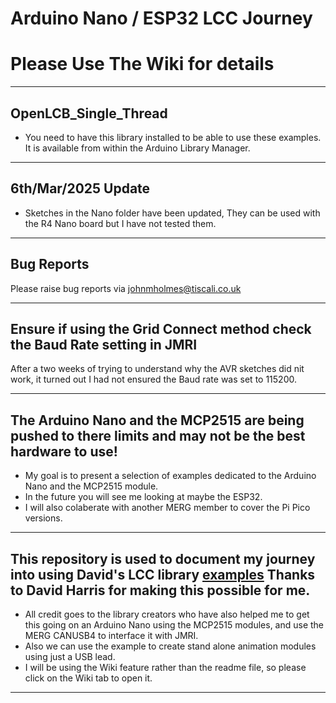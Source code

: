 # Arduino Nano / ESP32 LCC Journey

# Please Use The Wiki for details

----

## OpenLCB_Single_Thread

- You need to have this library installed to be able to use these examples. It is available from within the Arduino Library Manager.

----

## 6th/Mar/2025 Update

- Sketches in the Nano folder have been updated, They can be used with the R4 Nano board but I have not tested them.

----


## Bug Reports

Please raise bug reports via johnmholmes@tiscali.co.uk

----


## Ensure if using the Grid Connect method check the Baud Rate setting in JMRI

After a two weeks of trying to understand why the AVR sketches did nit work, it turned out I had not ensured the Baud rate was set to 115200.

----


## The Arduino Nano and the MCP2515 are being pushed to there limits and may not be the best hardware to use!

- My goal is to present a selection of examples dedicated to the Arduino Nano and the MCP2515 module.
- In the future you will see me looking at maybe the ESP32.
- I will also colaberate with another MERG member to cover the Pi Pico versions.

----

## This repository is used to document my journey into using David's LCC library [examples](https://github.com/openlcb/OpenLCB_Single_Thread) Thanks to David Harris for making this possible for me.

- All credit goes to the library creators who have also helped me to get this going on an Arduino Nano using the MCP2515 modules, and use the MERG CANUSB4 to interface it with JMRI.
- Also we can use the example to create stand alone animation modules using just a USB lead.
- I will be using the Wiki feature rather than the readme file, so please click on the Wiki tab to open it.

----





